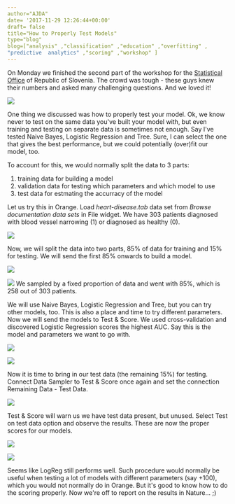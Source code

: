 ```yaml
---
author="AJDA"
date= '2017-11-29 12:26:44+00:00'
draft= false
title="How to Properly Test Models"
type="blog"
blog=["analysis" ,"classification" ,"education" ,"overfitting" ,
"predictive  analytics" ,"scoring" ,"workshop" ]
---
```


On Monday we finished the second part of the workshop for the [Statistical Office](http://www.stat.si/StatWeb/en) of Republic of Slovenia. The crowd was tough - these guys knew their numbers and asked many challenging questions. And we loved it!

![](/images/2017/11/IMG_20171124_120523.jpg)

One thing we discussed was how to properly test your model. Ok, we know never to test on the same data you've built your model with, but even training and testing on separate data is sometimes not enough. Say I've tested Naive Bayes, Logistic Regression and Tree. Sure, I can select the one that gives the best performance, but we could potentially (over)fit our model, too.

To account for this, we would normally split the data to 3 parts:

1. training data for building a model
2. validation data for testing which parameters and which model to use
3. test data for estmating the accurracy of the model

Let us try this in Orange. Load _heart-disease.tab_ data set from _Browse documentation data sets_ in File widget. We have 303 patients diagnosed with blood vessel narrowing (1) or diagnosed as healthy (0).

![](/images/2017/11/Screen-Shot-2017-11-29-at-11.19.15.png)

Now, we will split the data into two parts, 85% of data for training and 15% for testing. We will send the first 85% onwards to build a model.

![](/images/2017/11/Screen-Shot-2017-11-29-at-10.37.18.png)

![](/images/2017/11/Screen-Shot-2017-11-29-at-10.37.24.png)
We sampled by a fixed proportion of data and went with 85%, which is 258 out of 303 patients.

We will use Naive Bayes, Logistic Regression and Tree, but you can try other models, too. This is also a place and time to try different parameters. Now we will send the models to Test & Score. We used cross-validation and discovered Logistic Regression scores the highest AUC. Say this is the model and parameters we want to go with.

![](/images/2017/11/Screen-Shot-2017-11-29-at-11.11.10.png)


![](/images/2017/11/Screen-Shot-2017-11-29-at-11.11.57.png)

Now it is time to bring in our test data (the remaining 15%) for testing. Connect Data Sampler to Test & Score once again and set the connection Remaining Data - Test Data.

![](/images/2017/11/Screen-Shot-2017-11-29-at-10.38.15.png)

Test & Score will warn us we have test data present, but unused. Select Test on test data option and observe the results. These are now the proper scores for our models.

![](/images/2017/11/Screen-Shot-2017-11-29-at-11.12.56.png)


![](/images/2017/11/Screen-Shot-2017-11-29-at-11.00.17.png)

Seems like LogReg still performs well. Such procedure would normally be useful when testing a lot of models with different parameters (say +100), which you would not normally do in Orange. But it's good to know how to do the scoring properly. Now we're off to report on the results in Nature... ;)
